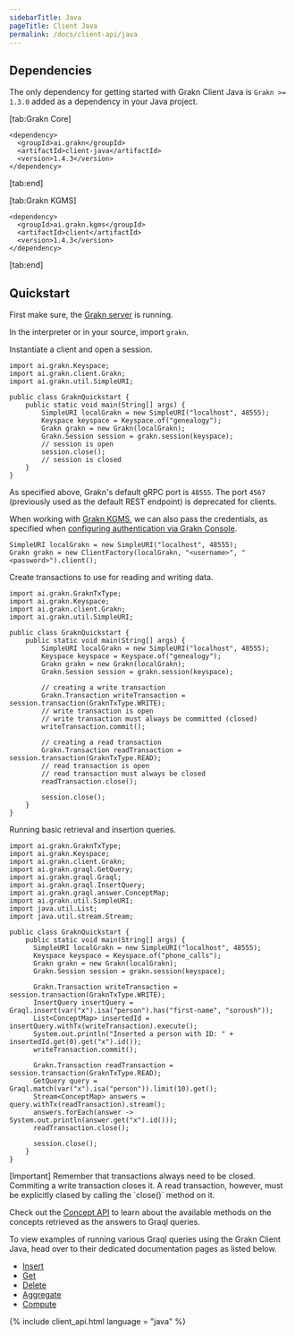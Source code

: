 ```yaml
---
sidebarTitle: Java
pageTitle: Client Java
permalink: /docs/client-api/java
---
```


## Dependencies
The only dependency for getting started with Grakn Client Java is `Grakn >= 1.3.0` added as a dependency in your Java project.

<div class="tabs dark">

[tab:Grakn Core]
```lang-xml
<dependency>
  <groupId>ai.grakn</groupId>
  <artifactId>client-java</artifactId>
  <version>1.4.3</version>
</dependency>
```
[tab:end]

[tab:Grakn KGMS]
```lang-xml
<dependency>
  <groupId>ai.grakn.kgms</groupId>
  <artifactId>client</artifactId>
  <version>1.4.3</version>
</dependency>
```
[tab:end]

</div>

## Quickstart
First make sure, the [Grakn server](/docs/running-grakn/install-n-run#start-the-grakn-server) is running.

In the interpreter or in your source, import `grakn`.

Instantiate a client and open a session.

```lang-java
import ai.grakn.Keyspace;
import ai.grakn.client.Grakn;
import ai.grakn.util.SimpleURI;

public class GraknQuickstart {
    public static void main(String[] args) {
        SimpleURI localGrakn = new SimpleURI("localhost", 48555);
        Keyspace keyspace = Keyspace.of("genealogy");
        Grakn grakn = new Grakn(localGrakn);
        Grakn.Session session = grakn.session(keyspace);
        // session is open
        session.close();
        // session is closed
    }
}
```

As specified above, Grakn's default gRPC port is `48555`. The port `4567` (previously used as the default REST endpoint) is deprecated for clients.

When working with [Grakn KGMS](/docs/cloud-deployment/kgms), we can also pass the credentials, as specified when [configuring authentication via Grakn Console](/docs/management/users).

```lang-java
SimpleURI localGrakn = new SimpleURI("localhost", 48555);
Grakn grakn = new ClientFactory(localGrakn, "<username>", "<password>").client();
```

Create transactions to use for reading and writing data.

```lang-java
import ai.grakn.GraknTxType;
import ai.grakn.Keyspace;
import ai.grakn.client.Grakn;
import ai.grakn.util.SimpleURI;

public class GraknQuickstart {
    public static void main(String[] args) {
        SimpleURI localGrakn = new SimpleURI("localhost", 48555);
        Keyspace keyspace = Keyspace.of("genealogy");
        Grakn grakn = new Grakn(localGrakn);
        Grakn.Session session = grakn.session(keyspace);

        // creating a write transaction
        Grakn.Transaction writeTransaction = session.transaction(GraknTxType.WRITE);
        // write transaction is open
        // write transaction must always be committed (closed)
        writeTransaction.commit();

        // creating a read transaction
        Grakn.Transaction readTransaction = session.transaction(GraknTxType.READ);
        // read transaction is open
        // read transaction must always be closed
        readTransaction.close();

        session.close();
    }
}
```

Running basic retrieval and insertion queries.

```lang-java
import ai.grakn.GraknTxType;
import ai.grakn.Keyspace;
import ai.grakn.client.Grakn;
import ai.grakn.graql.GetQuery;
import ai.grakn.graql.Graql;
import ai.grakn.graql.InsertQuery;
import ai.grakn.graql.answer.ConceptMap;
import ai.grakn.util.SimpleURI;
import java.util.List;
import java.util.stream.Stream;

public class GraknQuickstart {
    public static void main(String[] args) {
      SimpleURI localGrakn = new SimpleURI("localhost", 48555);
      Keyspace keyspace = Keyspace.of("phone_calls");
      Grakn grakn = new Grakn(localGrakn);
      Grakn.Session session = grakn.session(keyspace);

      Grakn.Transaction writeTransaction = session.transaction(GraknTxType.WRITE);
      InsertQuery insertQuery = Graql.insert(var("x").isa("person").has("first-name", "soroush"));
      List<ConceptMap> insertedId = insertQuery.withTx(writeTransaction).execute();
      System.out.println("Inserted a person with ID: " + insertedId.get(0).get("x").id());
      writeTransaction.commit();

      Grakn.Transaction readTransaction = session.transaction(GraknTxType.READ);
      GetQuery query = Graql.match(var("x").isa("person")).limit(10).get();
      Stream<ConceptMap> answers = query.withTx(readTransaction).stream();
      answers.forEach(answer -> System.out.println(answer.get("x").id()));
      readTransaction.close();

      session.close();
    }
}
```
<div class="note">
[Important]
Remember that transactions always need to be closed. Commiting a write transaction closes it. A read transaction, however, must be explicitly clased by calling the `close()` method on it.
</div>

Check out the [Concept API](/docs/concept-api/overview) to learn about the available methods on the concepts retrieved as the answers to Graql queries.

To view examples of running various Graql queries using the Grakn Client Java, head over to their dedicated documentation pages as listed below.

- [Insert](/docs/query/insert-query)
- [Get](/docs/query/get-query)
- [Delete](/docs/query/delete-query)
- [Aggregate](/docs/query/aggregate-query)
- [Compute](/docs/query/compute-query)

{% include client_api.html language = "java" %}